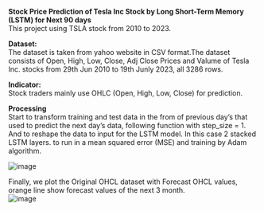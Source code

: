 <b>Stock Price Prediction of Tesla Inc Stock by Long Short-Term Memory (LSTM) for Next 90 days</b><br>
This project using TSLA stock from 2010 to 2023.

<b>Dataset:</b><br>
The dataset is taken from yahoo website in CSV format.The dataset consists of Open, High, Low, Close, Adj Close Prices and Valume of Tesla Inc. stocks from 29th Jun 2010 to 19th Junly 2023, all 3286 rows.<br>

<b>Indicator:</b><br>
Stock traders mainly use OHLC (Open, High, Low, Close) for prediction.<br>

<b>Processing</b><br>
Start to transform training and test data in the from of previous day’s that used to predict the next day’s data, following function with step_size = 1.
And to reshape the data to input for the LSTM model. In this case 2 stacked LSTM layers. to run in a mean squared error (MSE) and training by Adam algorithm. <br>

![image](https://github.com/Kanangnut/LSTM-Networks-for-Stock-Price-Prediction-OHLC-Indicator/assets/130201193/18cc2dc8-dadd-4891-a44c-11b1204105a8)


Finally, we plot the Original OHCL dataset with Forecast OHCL values, orange line show forecast values of the next 3 month.<br>
![image](https://github.com/Kanangnut/LSTM-Stock-Price-Prediction-OHLC-Indicator/assets/130201193/84d210f3-2d00-45c2-8922-6c01b6176523)



